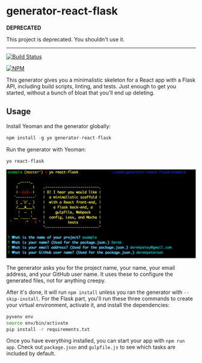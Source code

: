 # generator-react-flask

**DEPRECATED**

This project is deprecated. You shouldn't use it.

---

[![Build Status](https://travis-ci.org/derekpeterson/generator-react-flask.svg?branch=master)](https://travis-ci.org/derekpeterson/generator-react-flask)

[![NPM](https://nodei.co/npm/generator-react-flask.png?downloads=true&downloadRank=true&stars=true)](https://nodei.co/npm/generator-react-flask/)

This generator gives you a minimalistic skeleton for a React app with a Flask API, including build scripts, linting, and tests. Just enough to get you started, without a bunch of bloat that you'll end up deleting.

## Usage

Install Yeoman and the generator globally:

```javascript
npm install -g yo generator-react-flask
```

Run the generator with Yeoman:

```bash
yo react-flask
```

![screenshot of prompt](img/generator-prompt.png)

The generator asks you for the project name, your name, your email address,
and your GitHub user name. It uses these to configure the generated files, not
for anything creepy.

After it's done, it will run `npm install` unless you ran the generator with
`--skip-install`. For the Flask part, you'll run these three
commands to create your virtual environment, activate it, and install the
dependencies:

```bash
pyvenv env
source env/bin/activate
pip install -r requirements.txt
```

Once you have everything installed, you can start your app with `npm run app`.
Check out `package.json` and `gulpfile.js` to see which tasks are included by
default.
